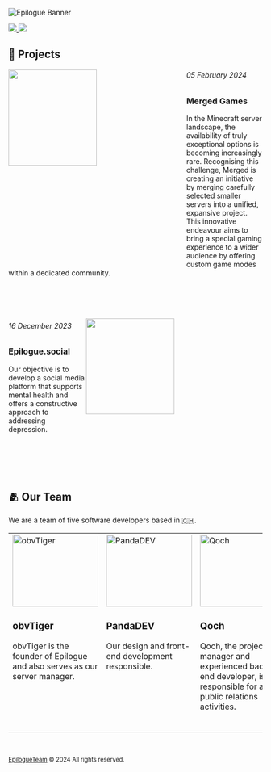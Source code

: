 ![Epilogue Banner](https://github.com/user-attachments/assets/0a09ecca-5282-4878-b02b-59c85c716b76)

<a href="mailto:contact@epilogue.team">
  <img src="https://github.com/user-attachments/assets/5b78ac70-021c-48cf-a0d8-106ba671d989" />
</a>
<a href="https://epilogue.team/blog">
  <img src="https://github.com/user-attachments/assets/bca5e1cc-3247-4d4c-aaa0-d2e23376a15f" />
</a>

## 📃 Projects

<a href="https://merged.games">
  <img src="https://github.com/user-attachments/assets/9d13b9bf-cf3b-4c2a-b31e-0e9ae1929a91" width="50%" align="left" style="min-width: 350px; min-height: 200px; max-width: 500px; max-height: 380px;">
</a>

<h6><i>05 February 2024</i></h6>

### Merged Games

In the Minecraft server landscape, the availability of truly exceptional options
is becoming increasingly rare. Recognising this challenge, Merged is creating an
initiative by merging carefully selected smaller servers into a unified, expansive
project. This innovative endeavour aims to bring a special gaming experience
to a wider audience by offering custom game modes within a dedicated community.
<br>
<br>
<br>
<br>
<br>

<a href="https://epilogue.social">
  <img src="https://github.com/user-attachments/assets/1a0b35a4-0768-4c84-bb19-f1c491aa0492" width="50%" align="right" style="min-width: 350px; min-height: 200px; max-width: 500px; max-height: 380px;">
</a>

<h6><i>16 December 2023</i></h6>

### Epilogue.social

Our objective is to develop a social media platform that supports mental health and offers a constructive approach to addressing depression.

<br>
<br>
<br>
<br>

## 🫂 Our Team

We are a team of five software developers based in 🇨🇭.
<table>
  <tr>
    <td width="183px" height="320px" valign="top">
      <a href="https://wireway.ch">
        <img width="170px" height="143px" src="https://github.com/user-attachments/assets/5ef25b06-221c-4a94-bb21-dfd1d9c5ee77" alt="obvTiger" />
      </a>
      <h3><b>obvTiger</b></h3>
      <p>obvTiger is the founder of Epilogue and also serves as our server manager.</p>
    </td>
    <td width="183px" height="320px" valign="top">
      <a href="https://pandadev.net">
        <img width="170px" height="143px" src="https://github.com/user-attachments/assets/f25d647f-5337-4711-bfc6-8a63161803f8" alt="PandaDEV" />
      </a>
      <h3><b>PandaDEV</b></h3>
      <p>Our design and front-end development responsible.</p>
    </td>
    <td width="183px" height="320px" valign="top">
      <a href="https://twitter.com/tobivanqoch">
        <img width="170px" height="143px" src="https://github.com/user-attachments/assets/706ef44f-3b39-4580-9cf6-f7b17a6b0000" alt="Qoch" />
      </a>
      <h3><b>Qoch</b></h3>
      <p>Qoch, the project manager and experienced back-end developer, is responsible for all public relations activities.</p>
    </td>
    <td width="183px" height="320px" valign="top">
      <a href="https://waradu.dev">
        <img width="170px" height="143px" src="https://github.com/user-attachments/assets/c3c8103b-f0a4-4765-b861-efe51ced700b" alt="Waradu" />
      </a>
      <h3><b>Waradu</b></h3>
      <p>In his role as community manager or front-end developer, he will be responsible for shaping the outward appearance of our projects.</p>
    </td>
    <td width="183px" height="320px" valign="top">
      <a href="https://minipandi.net">
        <img width="170px" height="143px" src="https://github.com/user-attachments/assets/eed3a9b2-eb6a-44c8-9589-4524ecb67a07" alt="MiniPandi" />
      </a>
      <h3><b>MiniPandi</b></h3>
      <p>A versatile team member who can be deployed anywhere.</p>
    </td>
  </tr>
</table>

<br>

<sub>[EpilogueTeam](https://github.com/EpilogueTeam) © 2024 All rights reserved.</sub>
